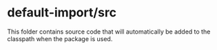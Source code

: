 # default-import/src

This folder contains source code that will automatically be added to the classpath when
the package is used.
